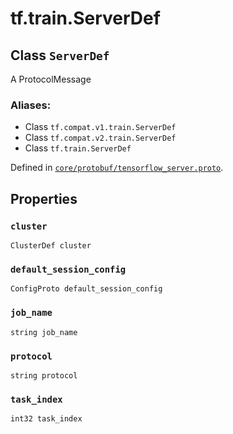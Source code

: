 <div itemscope itemtype="http://developers.google.com/ReferenceObject">
<meta itemprop="name" content="tf.train.ServerDef" />
<meta itemprop="path" content="Stable" />
<meta itemprop="property" content="cluster"/>
<meta itemprop="property" content="default_session_config"/>
<meta itemprop="property" content="job_name"/>
<meta itemprop="property" content="protocol"/>
<meta itemprop="property" content="task_index"/>
</div>

# tf.train.ServerDef

## Class `ServerDef`

A ProtocolMessage



### Aliases:

* Class `tf.compat.v1.train.ServerDef`
* Class `tf.compat.v2.train.ServerDef`
* Class `tf.train.ServerDef`



Defined in [`core/protobuf/tensorflow_server.proto`](/code/stable/tensorflow/core/protobuf/tensorflow_server.proto).

<!-- Placeholder for "Used in" -->


## Properties

<h3 id="cluster"><code>cluster</code></h3>

`ClusterDef cluster`


<h3 id="default_session_config"><code>default_session_config</code></h3>

`ConfigProto default_session_config`


<h3 id="job_name"><code>job_name</code></h3>

`string job_name`


<h3 id="protocol"><code>protocol</code></h3>

`string protocol`


<h3 id="task_index"><code>task_index</code></h3>

`int32 task_index`




